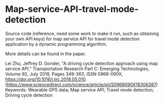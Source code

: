 # Map-service-API-travel-mode-detection

Source code (reference, need some work to make it run, such as obtaining your own API keys) for map service API for travel mode detection application by a dynamic programming algorithm. 

More details can be found in the paper.

Lei Zhu, Jeffrey D. Gonder, "A driving cycle detection approach using map service API," Transportation Research Part C: Emerging Technologies, Volume 92, July 2018, Pages 349-363, ISSN 0968-090X, https://doi.org/10.1016/j.trc.2018.05.010.
(https://www.sciencedirect.com/science/article/pii/S0968090X18306387)
Keywords: Wearable GPS data; Map service API; Travel mode detection; Driving cycle detection
